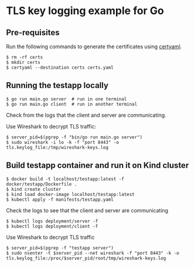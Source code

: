 
# TLS key logging example for Go

## Pre-requisites

Run the following commands to generate the certificates using [certyaml](https://github.com/tsaarni/certyaml).

```console
$ rm -rf certs
$ mkdir certs
$ certyaml --destination certs certs.yaml
```

## Running the testapp locally

```console
$ go run main.go server  # run in one terminal
$ go run main.go client  # run in another terminal
```

Check from the logs that the client and server are communicating.

Use Wireshark to decrypt TLS traffic:

```console
$ server_pid=$(pgrep -f "bin/go run main.go server")
$ sudo wireshark -i lo -k -f "port 8443" -o tls.keylog_file:/tmp/wireshark-keys.log
```


## Build testapp container and run it on Kind cluster

```console
$ docker build -t localhost/testapp:latest -f docker/testapp/Dockerfile .
$ kind create cluster
$ kind load docker-image localhost/testapp:latest
$ kubectl apply -f manifests/testapp.yaml
```

Check the logs to see that the client and server are communicating

```console
$ kubectl logs deployment/server -f
$ kubectl logs deployment/client -f
```

Use Wireshark to decrypt TLS traffic

```console
$ server_pid=$(pgrep -f "testapp server")
$ sudo nsenter -t $server_pid --net wireshark -f "port 8443" -k -o tls.keylog_file:/proc/$server_pid/root/tmp/wireshark-keys.log
```

